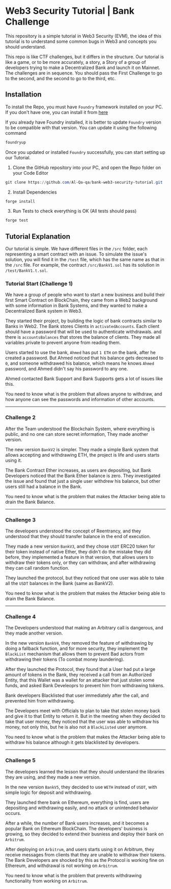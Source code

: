 # Web3 Security Tutorial | Bank Challenge

This repository is a simple tutorial in Web3 Security (EVM), the idea of this tutorial is to understand some common bugs in Web3 and concepts you should understand.

This repo is like CTF challenges, but it differs in the structure. Our tutorial is like a game, or to be more accurately, a story, a Story of a group of developers trying to make a Decentralized Bank and launch it on Mainnet. The challenges are in sequence. You should pass the First Challenge to go to the second, and the second to go to the third, etc.

## Installation
To install the Repo, you must have `Foundry` framework installed on your PC. If you don't have one, you can install it from [here](https://getfoundry.sh/)

If you already have Foundry installed, it is better to update `Foundry` version to be compatible with that version. You can update it using the following command

```powershell
foundryup
```

Once you updated or installed `Foundry` successfully, you can start setting up our Tutorial.

1. Clone the GitHub repository into your PC, and open the Repo folder on your Code Editor
```powershell
git clone https://github.com/Al-Qa-qa/bank-web3-security-tutorial.git
```

2. Install Dependencies
```powershell
forge install
```

3. Run Tests to check everything is OK (All tests should pass)
```powershell
forge test
```

## Tutorial Explanation
Our tutorial is simple. We have different files in the `/src` folder, each representing a smart contract with an issue. To simulate the issue's solution, you will find it in the `/test` file, which has the same name as that in the `/src` file. For example, the contract `/src/BankV1.sol` has its solution in `/test/BankV1.t.sol`.

### Tutorial Start (Challenge 1)
We have a group of people who want to start a new business and build their first Smart Contract on BlockChain, they came from a Web2 background with some information in Bank Systems, and they wanted to make a Decentralized Bank system in Web3.

They started their project, by building the logic of bank contracts similar to Banks in Web2. The Bank stores Clients in `activatedAccounts`. Each client should have a password that will be used to authenticate withdrawals. and there is `accountsBalances` that stores the balance of clients. They made all variables private to prevent anyone from reading them.

Users started to use the bank, `Ahmed` has put `1 ETH` on the bank, after he created a password. But Ahmed noticed that his balance gets decreased to `0`, and someone withdrawed his balance, which means he knows `Ahmed` password, and Ahmed didn't say his password to any one.

Ahmed contacted Bank Support and Bank Supports gets a lot of issues like this.

You need to know what is the problem that allows anyone to withdraw, and how anyone can see the passwords and information of other accounts.

---

### Challenge 2
After the Team understood the Blockchain System, where everything is public, and no one can store secret information, They made another version.

The new version `BankV2` is simpler. They made a simple Bank system that allows accepting and withdrawing ETH, the project is life and users starts using it.

The Bank Contract Ether increases, as users are depositing, but Bank Developers noticed that the Bank Ether balance is zero. They investigated the issue and found that just a single user withdrew his balance, but other users still had a balance in the Bank.

You need to know what is the problem that makes the Attacker being able to drain the Bank Balance.

---

### Challenge 3
The developers understood the concept of Reentrancy, and they understood that they should transfer balance in the end of execution.

They made a new version `BankV3`, and they chose `USDT` ERC20 token for their token instead of native Ether, they didn't do the mistake they did before, they implemented a feature in that version, that allows users to withdraw their tokens only, or they can withdraw, and after withdrawing they can call random function.

They launched the protocol, but they noticed that one user was able to take all the `USDT` balances in the Bank (same as BankV2).

You need to know what is the problem that makes the Attacker being able to drain the Bank Balance.

---

### Challenge 4
The Developers understood that making an Arbitrary call is dangerous, and they made another version.

In the new version `BankV4`, they removed the feature of withdrawing by doing a fallback function, and for more security, they implement the `BlackList` mechanism that allows them to prevent Bad actors from withdrawing their tokens (To combat money laundering).

After they launched the Protocol, they found that a User had put a large amount of tokens in the Bank, they received a call from an Authorized Entity, that this Wallet was a wallet for an attacker that just stolen some funds, and asked Bank Develeoprs to prevent him from withdrawing tokens.

Bank developers Blacklisted that user immediately after the call, and prevented him from withdrawing.

The Developers meet with Officials to plan to take that stolen money back and give it to that Entity to return it. But in the meeting when they decided to take that user money, they noticed that the user was able to withdraw his money, not only this, but he is also not a `BlackListed` user anymore.

 You need to know what is the problem that makes the Attacker being able to withdraw his balance although it gets blacklisted by developers.

---

### Challenge 5
The developers learned the lesson that they should understand the libraries they are using, and they made a new version.

In the new version `BankV5`, they decided to use `WETH` instead of `USDT`, with simple logic for deposit and withdrawing.

They launched there bank on Ethereum, everything is find, users are depositing and withdrawing easily, and no attack or unintended behavior occurs.

After a while, the number of Bank users increases, and it becomes a popular Bank on Ethereum BlockChain. The developers' business is growing, so they decided to extend their busniess and deploy their bank on `Arbitrum`.

After deploying on `Arbitrum`, and users starts using it on Arbitrum, they receive messages from clients that they are unable to withdraw their tokens. The Bank Developers are shocked by this as the Protocol is working fine on Ethereum, and withdrawal is not working on `Arbitrum`.

 You need to know what is the problem that prevents withdrawing functionality from working on `Arbitrum`.




